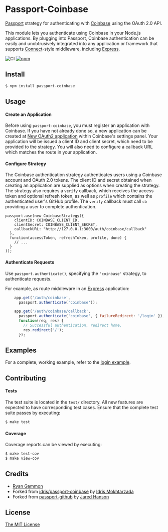 # Passport-Coinbase

[Passport](http://passportjs.org/) strategy for authenticating with [Coinbase](https://coinbase.com/)
using the OAuth 2.0 API.

This module lets you authenticate using Coinbase in your Node.js applications.
By plugging into Passport, Coinbase authentication can be easily and
unobtrusively integrated into any application or framework that supports
[Connect](http://www.senchalabs.org/connect/)-style middleware, including
[Express](http://expressjs.com/).

![CI](https://github.com/rggammon/passport-coinbase/workflows/Node.js%20CI/badge.svg)
[![npm](https://img.shields.io/npm/v/passport-coinbase.svg)](https://www.npmjs.com/package/passport-coinbase)

## Install

```bash
$ npm install passport-coinbase
```

## Usage

#### Create an Application

Before using `passport-coinbase`, you must register an application with Coinbase.
If you have not already done so, a new application can be created at
[New OAuth2 application](https://www.coinbase.com/oauth/applications/new) within
Coinbase's settings panel.  Your application will be issued a client ID and client
secret, which need to be provided to the strategy.  You will also need to
configure a callback URL which matches the route in your application.

#### Configure Strategy

The Coinbase authentication strategy authenticates users using a Coinbase account
and OAuth 2.0 tokens.  The client ID and secret obtained when creating an
application are supplied as options when creating the strategy.  The strategy
also requires a `verify` callback, which receives the access token and optional
refresh token, as well as `profile` which contains the authenticated user's
GitHub profile.  The `verify` callback must call `cb` providing a user to
complete authentication.

    passport.use(new CoinbaseStrategy({
        clientID: COINBASE_CLIENT_ID,
        clientSecret: COINBASE_CLIENT_SECRET,
        callbackURL: "http://127.0.0.1:3000/auth/coinbase/callback"
      },
      function(accessToken, refreshToken, profile, done) {
        // ...
      }
    ));

#### Authenticate Requests

Use `passport.authenticate()`, specifying the `'coinbase'` strategy, to
authenticate requests.

For example, as route middleware in an [Express](http://expressjs.com/)
application:

```js
    app.get('/auth/coinbase',
      passport.authenticate('coinbase'));

    app.get('/auth/coinbase/callback', 
      passport.authenticate('coinbase', { failureRedirect: '/login' }),
      function(req, res) {
        // Successful authentication, redirect home.
        res.redirect('/');
      });
```

## Examples

For a complete, working example, refer to the [login example](https://github.com/rggammon/passport-coinbase/tree/master/examples/login).

## Contributing

#### Tests
The test suite is located in the `test/` directory.  All new features are
expected to have corresponding test cases.  Ensure that the complete test suite
passes by executing:

```bash
$ make test
```

#### Coverage

Coverage reports can be viewed by executing:

```bash
$ make test-cov
$ make view-cov
```


## Credits
  - [Ryan Gammon](https://github.com/rggammon)
  - Forked from [idris/passport-coinbase](https://github.com/idris/passport-coinbase) by [Idris Mokhtarzada](https://github.com/idris)
  - Forked from [passport-github](https://github.com/jaredhanson/passport-github) by [Jared Hanson](https://github.com/jaredhanson)

## License

[The MIT License](http://opensource.org/licenses/MIT)
